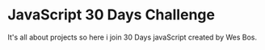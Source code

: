# JavaScript 30 Days Challenge 
It's all about projects so here i join 30 Days javaScript created by Wes Bos.
